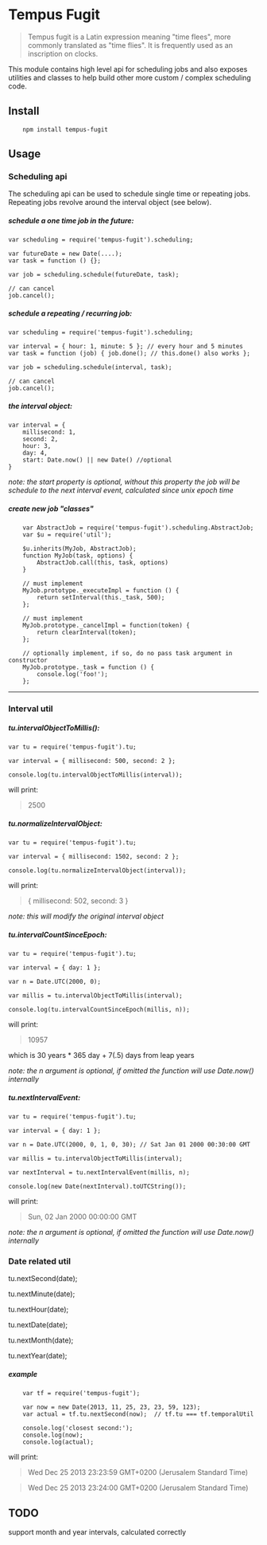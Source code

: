 Tempus Fugit
============

> Tempus fugit is a Latin expression meaning "time flees", more commonly translated as "time flies". It is frequently used as an inscription on clocks.

This module contains high level api for scheduling jobs and also exposes utilities and classes to help build other more custom / complex scheduling code.

Install
-------
```
	npm install tempus-fugit
```

Usage
-----
### Scheduling api

The scheduling api can be used to schedule single time or repeating jobs. Repeating jobs revolve around the interval object (see below).

##### schedule a one time job in the future:
```
var scheduling = require('tempus-fugit').scheduling;

var futureDate = new Date(....);
var task = function () {};

var job = scheduling.schedule(futureDate, task);

// can cancel
job.cancel();
```

##### schedule a repeating / recurring job:
```
var scheduling = require('tempus-fugit').scheduling;

var interval = { hour: 1, minute: 5 }; // every hour and 5 minutes
var task = function (job) { job.done(); // this.done() also works };

var job = scheduling.schedule(interval, task);

// can cancel
job.cancel();
```

##### the interval object:
```
var interval = {
	millisecond: 1,
	second: 2,
	hour: 3,
	day: 4,
	start: Date.now() || new Date() //optional
}
```
_note: the start property is optional, without this property the job will be schedule to the next interval event, calculated since unix epoch time_

##### create new job "classes"
```
	var AbstractJob = require('tempus-fugit').scheduling.AbstractJob;
	var $u = require('util');

	$u.inherits(MyJob, AbstractJob);
	function MyJob(task, options) {
		AbstractJob.call(this, task, options)
	}

	// must implement
	MyJob.prototype._executeImpl = function () {
		return setInterval(this._task, 500);
	};

	// must implement
	MyJob.prototype._cancelImpl = function(token) {
		return clearInterval(token);
	};

	// optionally implement, if so, do no pass task argument in constructor
	MyJob.prototype._task = function () {
		console.log('foo!');
	};

```
- - -
### Interval util

##### tu.intervalObjectToMillis():
```
var tu = require('tempus-fugit').tu;

var interval = { millisecond: 500, second: 2 };

console.log(tu.intervalObjectToMillis(interval));
```
will print:

> 2500

##### tu.normalizeIntervalObject:
```
var tu = require('tempus-fugit').tu;

var interval = { millisecond: 1502, second: 2 };

console.log(tu.normalizeIntervalObject(interval));
```
will print:

> { millisecond: 502, second: 3 }

_note: this will modify the original interval object_

##### tu.intervalCountSinceEpoch:
```
var tu = require('tempus-fugit').tu;

var interval = { day: 1 };

var n = Date.UTC(2000, 0);

var millis = tu.intervalObjectToMillis(interval);

console.log(tu.intervalCountSinceEpoch(millis, n));

```
will print:

> 10957

which is 30 years * 365 day + 7(.5) days from leap years

_note: the n argument is optional, if omitted the function will use Date.now() internally_

##### tu.nextIntervalEvent:
```
var tu = require('tempus-fugit').tu;

var interval = { day: 1 };

var n = Date.UTC(2000, 0, 1, 0, 30); // Sat Jan 01 2000 00:30:00 GMT

var millis = tu.intervalObjectToMillis(interval);

var nextInterval = tu.nextIntervalEvent(millis, n);

console.log(new Date(nextInterval).toUTCString());

```
will print:

> Sun, 02 Jan 2000 00:00:00 GMT

_note: the n argument is optional, if omitted the function will use Date.now() internally_


### Date related util

tu.nextSecond(date);

tu.nextMinute(date);

tu.nextHour(date);

tu.nextDate(date);

tu.nextMonth(date);

tu.nextYear(date);

##### example
```
	var tf = require('tempus-fugit');

	var now = new Date(2013, 11, 25, 23, 23, 59, 123);
	var actual = tf.tu.nextSecond(now);  // tf.tu === tf.temporalUtil

	console.log('closest second:');
	console.log(now);
	console.log(actual);

```
will print:

> Wed Dec 25 2013 23:23:59 GMT+0200 (Jerusalem Standard Time)

> Wed Dec 25 2013 23:24:00 GMT+0200 (Jerusalem Standard Time)

TODO
----
support month and year intervals, calculated correctly


